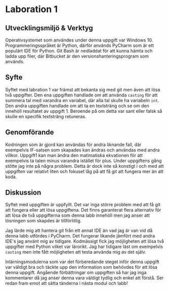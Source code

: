 # Laboration 1

## Utvecklingsmiljö & Verktyg

Operativsystemet som användes under denna uppgift var Windows 10. Programmeringsspråket är Python,
därför används PyCharm som är ett populärt IDE för Python. Git Bash är nedladdat för att kunna 
hämta och ladda upp filer, där Bitbucket är den versionshanteringsprogram som används.


## Syfte

Syftet med labration 1 var främst att bekanta sig med git men även att lösa två uppgifter. 
Den ena uppgiften handlade om att använda `casting` för att summera tal med varandra en variabel, 
där alla tal skulle ha variabeln `int`. Den andra uppgiften handlade om att ta en textsträng och 
se om den innehöll resultatet av uppgift 1. Beroende på om detta var sant eller falsk så skulle 
en specifik textsträng retuneras.


## Genomförande


Kodningen som är gjord kan användas för andra liknande fall, där exempelvis IF-satsen som skapades
kan ändras och användas med andra villkor. Uppgift1 kan man ändra den matimatiska ekvationen för 
att exempelvis ta talen minus varandra istället för plus. Under uppgiftens gång stötte jag inte 
på några problem. Detta är dock inte så konstigt i och med att uppgiften var relativt liten och 
fokuset låg på att få git att fungera mer än att koda.


## Diskussion

Syftet med uppgiften är uppfyllt. Det var inga större problem med att få git att fungera eller att 
lösa uppgiftena. Det finns garanterat flera alternativ för att lösa de två uppgifterna som denna 
labb innehöll men jag anser att lösningen som skapdes är tillförlitlig.

Jag lärde mig att hantera git från ett annat IDE än vad jag är van vid då denna labb utfördes i
PyCharm. Det fungerar likande jämfört med andra IDE's jag använt mig av tidigare. Kodmässigt
fick jag möjligheten att lösa två uppgifter med Python vilket var lärorikt. Jag har tidigare läst
om exempelvis `casting` men inte fått möjligheten att testa använda mig av det själv.

Inlärningsmodulerna som var det förberedande steget inför denna uppgift var väldigt bra och täckte
upp den information som behövdes för att lösa denna uppgift. Angående förbättringar om uppgiften
så har jag inga kommentarer då jag anser denna vara väldigt tydlig och enkel att förstå. Ser redan
fram emot att sätta tänderna i nästa modul och labb!
